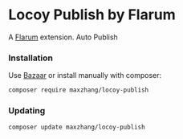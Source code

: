 # Locoy Publish by Flarum

A [Flarum](http://flarum.org) extension. Auto Publish

### Installation

Use [Bazaar](https://discuss.flarum.org/d/5151-flagrow-bazaar-the-extension-marketplace) or install manually with composer:

```sh
composer require maxzhang/locoy-publish
```

### Updating

```sh
composer update maxzhang/locoy-publish
```
